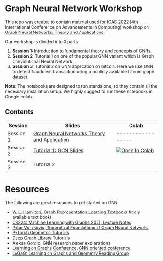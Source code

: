 # Graph Neural Network Workshop

This repo was created to contain material used for [ICAC 2022](https://icac.lk/) (4th International Conference on Advancements in Computing) workshop on [Graph Neural Networks: Theory and Applications](https://icac.lk/workshops/).

Our workshop is divided into 3 parts 

 1. **Session 1:** Introduction to fundamental theory and concepts of GNNs.
 2. **Session 2:** Tutorial 1 on one of the popular GNN variant which is Graph Convolutional Neural Network.
 3. **Session 3:**  Tutorial 2 on GNN application on bitcoin. Here we use GNN to detect fraudulent transaction using a publicly available bitcoin graph dataset.

**Note:** The notebooks are designed to run standalone, so they contain all the necessary  installation setup. We highly suggest to run these notebooks in Google colab.

## Contents

| Session | Slides | Colab
| --- | ---  | --- |
| Session 1 | [Graph Neural Networks Theory and Application](https://github.com/vmenan/gnn_workshop/blob/main/Slides/Graph%20Neural%20Networks%20Theory%20and%20Application%20%20%20.pptx)|   -----------------
| Session 2 | [Tutorial 1: GCN Slides](https://github.com/vmenan/gnn_workshop/blob/main/Slides/Tutorial%201%20-%20GCN.pptx) |[![Open In Colab](https://colab.research.google.com/assets/colab-badge.svg)](https://colab.research.google.com/github/vmenan/gnn_workshop/blob/main/Notebooks/Tutorial_1.ipynb)
| Session 3 | Tutorial 2


# Resources
The following are great resources to get started on GNN

 - [W. L. Hamilton, Graph Representation Learning Textbook](https://www.cs.mcgill.ca/~wlh/grl_book/)( freely available text book)
 - [CS224: Machine Learning with Graphs 2021, Lecture Notes](http://web.stanford.edu/class/cs224w/)
 - [Petar  Velickovic, Theoretical Foundations of Graph Neural Networks](https://www.youtube.com/watch?v=uF53xsT7mjc&t=2113s)
 - [PyTorch Geometric Tutorials]([https://pytorch-geometric.readthedocs.io/en/latest/notes/colabs.html](https://pytorch-geometric.readthedocs.io/en/latest/notes/colabs.html))
 - [Deep Graph Library Tutorials](https://docs.dgl.ai/guide/index.html) 
 - [Aleksa  Gordic, GNN research paper explanations](https://www.youtube.com/playlist?list=PLBoQnSflObckArGNhOcNg7lQG_f0ZlHF5)
 - [Learning on Graphs Conference, GNN oriented conference](https://logconference.org/)
 - [LoGaG: Learning on Graphs and Geometry Reading Group](https://hannes-stark.com/logag-reading-group) 

 
